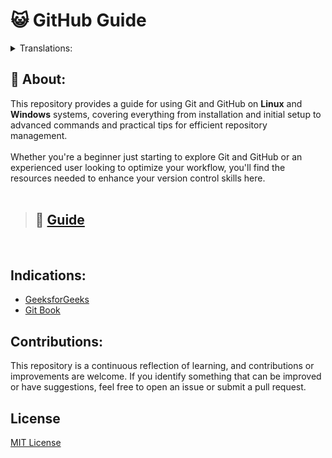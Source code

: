 # 😺 GitHub Guide

<details>
<summary>Translations:</summary>

- [Español](https://github.com/cestpassion/GitHub/blob/main/Translations/Espanol/README.md)
- [French](https://github.com/cestpassion/GitHub/blob/main/Translations/French/README.md)
- [Italian](https://github.com/cestpassion/GitHub/blob/main/Translations/Italian/README.md)
- [Português Brasileiro](https://github.com/cestpassion/GitHub/blob/main/Translations/PortuguesBrasileiro/README.md)
</details>

## 🔸 About:
This repository provides a guide for using Git and GitHub on **Linux** and **Windows** systems, covering everything from installation and initial setup to advanced commands and practical tips for efficient repository management.<br></br>
Whether you're a beginner just starting to explore Git and GitHub or an experienced user looking to optimize your workflow, you'll find the resources needed to enhance your version control skills here.
<br></br>

>## 📝 [Guide](https://github.com/cestpassion/GitHub-Guied/blob/main/Guide.md)
<br>

## Indications:
* [GeeksforGeeks](https://www.geeksforgeeks.org/)
* [Git Book](https://git-scm.com/book/en/v2)

## Contributions:
This repository is a continuous reflection of learning, and contributions or improvements are welcome. If you identify something that can be improved or have suggestions, feel free to open an issue or submit a pull request.
<br>

## License
[MIT License](LICENSE)
